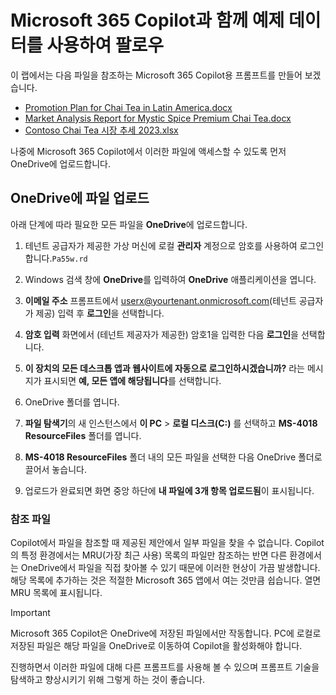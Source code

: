 # Microsoft 365 Copilot과 함께 예제 데이터를 사용하여 팔로우

이 랩에서는 다음 파일을 참조하는 Microsoft 365 Copilot용 프롬프트를 만들어 보겠습니다.

- [Promotion Plan for Chai Tea in Latin America.docx](https://go.microsoft.com/fwlink/?linkid=2269126)
- [Market Analysis Report for Mystic Spice Premium Chai Tea.docx](https://go.microsoft.com/fwlink/?linkid=2268826)
- [Contoso Chai Tea 시장 추세 2023.xlsx](https://go.microsoft.com/fwlink/?linkid=2268822)

나중에 Microsoft 365 Copilot에서 이러한 파일에 액세스할 수 있도록 먼저 OneDrive에 업로드합니다.

## OneDrive에 파일 업로드

아래 단계에 따라 필요한 모든 파일을 **OneDrive**에 업로드합니다.

1. 테넌트 공급자가 제공한 가상 머신에 로컬 **관리자** 계정으로 암호를 사용하여 로그인합니다.`Pa55w.rd`

2. Windows 검색 창에 **OneDrive**를 입력하여 **OneDrive** 애플리케이션을 엽니다.

3. **이메일 주소** 프롬프트에서 userx@yourtenant.onmicrosoft.com(테넌트 공급자가 제공) 입력 후 **로그인**을 선택합니다.

4. **암호 입력** 화면에서 (테넌트 제공자가 제공한) 암호1을 입력한 다음 **로그인**을 선택합니다.

5. **이 장치의 모든 데스크톱 앱과 웹사이트에 자동으로 로그인하시겠습니까?** 라는 메시지가 표시되면 **예, 모든 앱에 해당됩니다**를 선택합니다.

6. OneDrive 폴더를 엽니다.
   
7. **파일 탐색기**의 새 인스턴스에서 **이 PC** > **로컬 디스크(C:)** 를 선택하고 **MS-4018 ResourceFiles** 폴더를 엽니다.

8. **MS-4018 ResourceFiles** 폴더 내의 모든 파일을 선택한 다음 OneDrive 폴더로 끌어서 놓습니다.

9. 업로드가 완료되면 화면 중앙 하단에 **내 파일에 3개 항목 업로드됨**이 표시됩니다.


### 참조 파일

Copilot에서 파일을 참조할 때 제공된 제안에서 일부 파일을 찾을 수 없습니다. Copilot의 특정 환경에서는 MRU(가장 최근 사용) 목록의 파일만 참조하는 반면 다른 환경에서는 OneDrive에서 파일을 직접 찾아볼 수 있기 때문에 이러한 현상이 가끔 발생합니다. 해당 목록에 추가하는 것은 적절한 Microsoft 365 앱에서 여는 것만큼 쉽습니다.  열면 MRU 목록에 표시됩니다.

> [!IMPORTANT]
> Microsoft 365 Copilot은 OneDrive에 저장된 파일에서만 작동합니다. PC에 로컬로 저장된 파일은 해당 파일을 OneDrive로 이동하여 Copilot을 활성화해야 합니다.

진행하면서 이러한 파일에 대해 다른 프롬프트를 사용해 볼 수 있으며 프롬프트 기술을 탐색하고 향상시키기 위해 그렇게 하는 것이 좋습니다.
